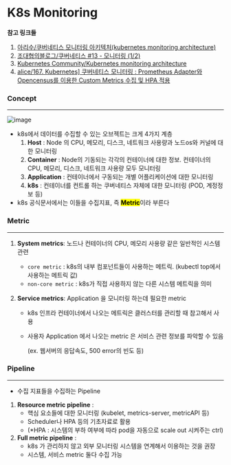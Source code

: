 # K8s Monitoring

**참고 링크들**

1. [아리수/쿠버네티스 모니터링 아키텍처(kubernetes monitoring architecture)](https://arisu1000.tistory.com/27855)
2. [조대협의블로그/쿠버네티스 #13 - 모니터링 (1/2)](https://bcho.tistory.com/1269)
3. [Kubernetes Community/Kubernetes monitoring architecture](https://github.com/kubernetes/community/blob/master/contributors/design-proposals/instrumentation/monitoring_architecture.md#architecture)
4. [alice/167. Kubernetes\] 쿠버네티스 모니터링 : Prometheus Adapter와 Opencensus를 이용한 Custom Metrics 수집 및 HPA 적용](https://blog.naver.com/alice_k106/221521978267)



### Concept

---

![image](https://user-images.githubusercontent.com/58541635/90848485-f5235b00-e3a7-11ea-8b9d-bb29fd3e5c87.png)

- k8s에서 데이터를 수집할 수 있는 오브젝트는 크게 4가지 계층
  1. **Host** : Node 의 CPU, 메모리, 디스크, 네트워크 사용량과 노드os와 커널에 대한 모니터링
  2. **Container** : Node의 기동되는 각각의 컨테이너에 대한 정보. 컨테이너의 CPU, 메모리, 디스크, 네트워크 사용량 모두 모니터링
  3. **Application** : 컨테이너에서 구동되는 개별 어플리케이션에 대한 모니터링
  4. **k8s** : 컨테이너를 컨트롤 하는 쿠버네티스 자체에 대한 모니터링 (POD, 계정정보 등)
- k8s 공식문서에서는 이들을 수집지표, 즉 <mark>**Metric**</mark>이라 부른다



### Metric

---

1. **System metrics**: 노드나 컨테이너의 CPU, 메모리 사용량 같은 일반적인 시스템관련 

   - `core metric` : k8s의 내부 컴포넌트들이 사용하는 메트릭. (kubectl top에서 사용하는 메트릭 값)
   - `non-core metric` : k8s가 직접 사용하지 않는 다른 시스템 메트릭을 의미

2. **Service metrics**: Application 을 모니터링 하는데 필요한 metric

   - k8s 인프라 컨테이너에서 나오는 메트릭은 클러스터를 관리할 때 참고해서 사용

   - 사용자 Application 에서 나오는 metric 은 서비스 관련 정보를 파악할 수 있음 

     (ex. 웹서버의 응답속도, 500 error의 빈도 등)



### Pipeline

---

- 수집 지표들을 수집하는 Pipeline

1. **Resource metric pipeline** : 
   - 핵심 요소들에 대한 모니터링 (kubelet, metrics-server, metricAPI 등)
   - Scheduler나 HPA 등의 기초자료로 활용
   - (*HPA : 시스템의 부하 여부에 따라 pod을 자동으로 scale out 시켜주는 ctrl)
2. **Full metric pipeline** :
   - k8s 가 관리하지 않고 외부 모니터링 시스템을 연계해서 이용하는 것을 권장
   - 시스템, 서비스 metric 둘다 수집 가능